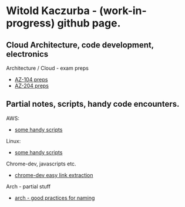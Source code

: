 # Witold Kaczurba - (work-in-progress) github page.

## Cloud Architecture, code development, electronics

Architecture / Cloud - exam preps

 - [AZ-104 preps](az-104/main.md)
 - [AZ-204 preps](az-204/main.md)


## Partial notes, scripts, handy code encounters.

AWS:
 - [some handy scripts](aws/main.md)

Linux:
 - [some handy scripts](linux/main.md)

Chrome-dev, javascripts etc.
 - [chrome-dev easy link extraction](chrome-dev/chromedev-links.md)

Arch - partial stuff
 - [arch - good practices for naming](arch/good_practices)